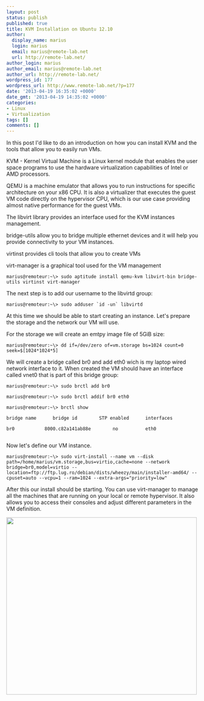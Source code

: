 ```yaml
---
layout: post
status: publish
published: true
title: KVM Installation on Ubuntu 12.10
author:
  display_name: marius
  login: marius
  email: marius@remote-lab.net
  url: http://remote-lab.net/
author_login: marius
author_email: marius@remote-lab.net
author_url: http://remote-lab.net/
wordpress_id: 177
wordpress_url: http://www.remote-lab.net/?p=177
date: '2013-04-19 16:35:02 +0000'
date_gmt: '2013-04-19 14:35:02 +0000'
categories:
- Linux
- Virtualization
tags: []
comments: []
---
```


<p>In this post I'd like to do an introduction on how you can install KVM and the tools that allow you to easily run VMs.</p>
<p>KVM - Kernel Virtual Machine is a Linux kernel module that enables the user space programs to use the hardware virtualization capabilities of Intel or AMD processors.</p>
<p>QEMU is a machine emulator that allows you to run instructions for specific architecture on your x86 CPU. It is also a virtualizer that executes the guest VM code directly on the hypervisor CPU, which is our use case providing almost native performance for the guest VMs.</p>
<p>The libvirt library provides an interface used for the KVM instances management.</p>
<p>bridge-utils allow you to bridge multiple ethernet devices and it will help you provide connectivity to your VM instances.</p>
<p>virtinst provides cli tools that allow you to create VMs</p>
<p>virt-manager is a graphical tool used for the VM management</p>
<p><code lang="c[notools]">marius@remoteur:~\> sudo aptitude install qemu-kvm libvirt-bin bridge-utils virtinst virt-manager</code></p>
<p>The next step is to add our username to the libvirtd group:</p>
<p><code lang="c[notools]">marius@remoteur:~\> sudo adduser `id -un` libvirtd</code></p>
<p>At this time we should be able to start creating an instance. Let's prepare the storage and the network our VM will use.</p>
<p>For the storage we will create an emtpy image file of 5GiB size:</p>
<p><code lang="c[notools]">marius@remoteur:~\> dd if=/dev/zero of=vm.storage bs=1024 count=0 seek=$[1024*1024*5]</code></p>
<p>We will create a bridge called br0 and add eth0 wich is my laptop wired network interface to it. When created the VM should have an interface called vnet0 that is part of this bridge group:</p>
<p><code lang="email[notools]">marius@remoteur:~\> sudo brctl add br0<br />
marius@remoteur:~\> sudo brctl addif br0 eth0<br />
marius@remoteur:~\> brctl show<br />
bridge name      bridge id        STP enabled      interfaces<br />
br0           8000.c82a141ab88e        no          eth0<br />
</code></p>
<p>Now let's define our VM instance.</p>
<p><code lang="email[notools]">marius@remoteur:~\> sudo virt-install --name vm --disk path=/home/marius/vm.storage,bus=virtio,cache=none --network bridge=br0,model=virtio --location=ftp://ftp.lug.ro/debian/dists/wheezy/main/installer-amd64/ --cpuset=auto --vcpu=1 --ram=1024 --extra-args="priority=low"</code></p>
<p>After this our install should be starting. You can use virt-manager to manage all the machines that are running on your local or remote hypervisor. It also allows you to access their consoles and adjust different parameters in the VM definition.</p>
<p><a href="https://www.remote-lab.net/wp-content/uploads/2013/01/virt-manager.png"><img class="aligncenter size-medium wp-image-147" title="virt-manager" alt="" src="https://www.remote-lab.net/wp-content/uploads/2013/01/virt-manager.png" width="500" height="465" /></a></p>
